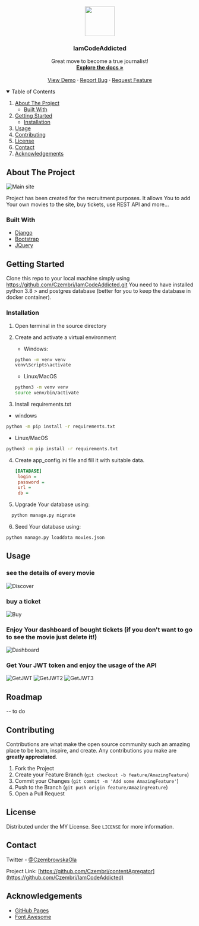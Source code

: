<br />
<p align="center">
  <a href="https://github.com/Czembri/contentAgregator">
    <img src="https://cdn.iconscout.com/icon/free/png-256/django-2-282855.png" width="80" height="80">
  </a>

  <h3 align="center">IamCodeAddicted</h3>

  <p align="center">
    Great move to become a true journalist!
    <br />
    <a href="https://github.com/Czembri/IamCodeAddicted"><strong>Explore the docs »</strong></a>
    <br />
    <br />
    <a href="#">View Demo</a>
    ·
    <a href="#">Report Bug</a>
    ·
    <a href="#">Request Feature</a>
  </p>
</p>



<!-- TABLE OF CONTENTS -->
<details open="open">
  <summary>Table of Contents</summary>
  <ol>
    <li>
      <a href="#about-the-project">About The Project</a>
      <ul>
        <li><a href="#built-with">Built With</a></li>
      </ul>
    </li>
    <li>
      <a href="#getting-started">Getting Started</a>
      <ul>
        <li><a href="#installation">Installation</a></li>
      </ul>
    </li>
    <li><a href="#usage">Usage</a></li>
    <li><a href="#contributing">Contributing</a></li>
    <li><a href="#license">License</a></li>
    <li><a href="#contact">Contact</a></li>
    <li><a href="#acknowledgements">Acknowledgements</a></li>
  </ol>
</details>



<!-- ABOUT THE PROJECT -->
## About The Project

![Main site](https://user-images.githubusercontent.com/57504533/115377618-16a34380-a1d0-11eb-9d97-ba307fdd5fb5.png "Main")

Project has been created for the recruitment purposes. It allows You to add Your own movies to the site, buy tickets, use REST API and more...

### Built With

* [Django](https://www.djangoproject.com/)
* [Bootstrap](https://getbootstrap.com)
* [JQuery](https://jquery.com)


<!-- GETTING STARTED -->
## Getting Started

Clone this repo to your local machine simply using https://github.com/Czembri/IamCodeAddicted.git
You need to have installed python 3.8 > and postgres database (better for you to keep the database in docker container). 

### Installation

1. Open terminal in the source directory
2. Create and activate a virtual environment
   * Windows:
   ```sh
   python -m venv venv
   venv\Scripts\activate
   ```
   * Linux/MacOS
   ```sh
   python3 -m venv venv
   source venv/bin/activate
   ```
   
3. Install requirements.txt
  * windows
   ```sh
   python -m pip install -r requirements.txt
   ```
  * Linux/MacOS
   ```sh
   python3 -m pip install -r requirements.txt
   ```
4. Create app_config.ini file and fill it with suitable data.
   ```ini
   [DATABASE]
    login = 
    password = 
    url = 
    db = 
   ```
5. Upgrade Your database using:
  ```sh
    python manage.py migrate
  ```
6. Seed Your database using:
  ```sh
  python manage.py loaddata movies.json
  ```


<!-- USAGE EXAMPLES -->
## Usage

### see the details of every movie

![Discover](https://user-images.githubusercontent.com/57504533/115379486-db097900-a1d1-11eb-8162-63932311209f.png "discover")


### buy a ticket

![Buy](https://user-images.githubusercontent.com/57504533/115379598-f70d1a80-a1d1-11eb-8985-513ffba3098a.png "buy")


### Enjoy Your dashboard of bought tickets (if you don't want to go to see the movie just delete it!)

![Dashboard](about:blank "dashboard")


### Get Your JWT token and enjoy the usage of the API
![GetJWT](https://user-images.githubusercontent.com/57504533/115380015-6a169100-a1d2-11eb-9b0e-66e95a86267b.png "jwt")
![GetJWT2](https://user-images.githubusercontent.com/57504533/115380141-8fa39a80-a1d2-11eb-8446-784fa0cc75b8.png "jwt2")
![GetJWT3](https://user-images.githubusercontent.com/57504533/115380173-99c59900-a1d2-11eb-8264-a5ee7f27b050.png "jwt3")


<!-- ROADMAP -->
## Roadmap

-- to do



<!-- CONTRIBUTING -->
## Contributing

Contributions are what make the open source community such an amazing place to be learn, inspire, and create. Any contributions you make are **greatly appreciated**.

1. Fork the Project
2. Create your Feature Branch (`git checkout -b feature/AmazingFeature`)
3. Commit your Changes (`git commit -m 'Add some AmazingFeature'`)
4. Push to the Branch (`git push origin feature/AmazingFeature`)
5. Open a Pull Request



<!-- LICENSE -->
## License

Distributed under the MY License. See `LICENSE` for more information.



<!-- CONTACT -->
## Contact

Twitter - [@CzembrowskaOla](https://twitter.com/CzembrowskaOla)

Project Link: [https://github.com/Czembri/contentAgregator](https://github.com/Czembri/IamCodeAddicted)



<!-- ACKNOWLEDGEMENTS -->
## Acknowledgements
* [GitHub Pages](https://pages.github.com)
* [Font Awesome](https://fontawesome.com)
